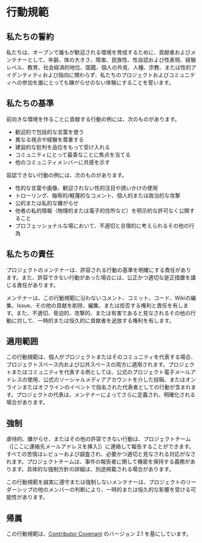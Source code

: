 # 行動規範

## 私たちの誓約

私たちは、オープンで誰もが歓迎される環境を育成するために、貢献者およびメンテナーとして、年齢、体の大きさ、障害、民族性、性自認および性表現、経験レベル、教育、社会経済的地位、国籍、個人の外見、人種、宗教、または性的アイデンティティおよび指向に関わらず、私たちのプロジェクトおよびコミュニティへの参加を誰にとっても嫌がらせのない体験にすることを誓います。

## 私たちの基準

前向きな環境を作ることに貢献する行動の例には、次のものがあります。

*   歓迎的で包括的な言葉を使う
*   異なる視点や経験を尊重する
*   建設的な批判を品位をもって受け入れる
*   コミュニティにとって最善なことに焦点を当てる
*   他のコミュニティメンバーに共感を示す

容認できない行動の例には、次のものがあります。

*   性的な言葉や画像、歓迎されない性的注目や誘いかけの使用
*   トローリング、侮辱的/軽蔑的なコメント、個人的または政治的な攻撃
*   公的または私的な嫌がらせ
*   他者の私的情報（物理的または電子的住所など）を明示的な許可なく公開すること
*   プロフェッショナルな場において、不適切と合理的に考えられるその他の行為

## 私たちの責任

プロジェクトのメンテナーは、許容される行動の基準を明確にする責任があります。また、許容できない行動があった場合には、公正かつ適切な是正措置を講じる責任があります。

メンテナーは、この行動規範に沿わないコメント、コミット、コード、Wikiの編集、Issue、その他の貢献を削除、編集、または拒否する権利と責任を有します。また、不適切、脅迫的、攻撃的、または有害であると見なされるその他の行動に対して、一時的または恒久的に貢献者を追放する権利を有します。

## 適用範囲

この行動規範は、個人がプロジェクトまたはそのコミュニティを代表する場合、プロジェクトスペース内および公共スペースの両方に適用されます。プロジェクトまたはコミュニティを代表する例としては、公式のプロジェクト電子メールアドレスの使用、公式のソーシャルメディアアカウントを介した投稿、またはオンラインまたはオフラインのイベントで指名された代表者としての行動が含まれます。プロジェクトの代表は、メンテナーによってさらに定義され、明確化される場合があります。

## 強制

虐待的、嫌がらせ、またはその他の許容できない行動は、プロジェクトチーム（[ここに連絡先メールアドレスを挿入]）に連絡して報告することができます。すべての苦情はレビューおよび調査され、必要かつ適切と見なされる対応がなされます。プロジェクトチームは、事件の報告者に関して機密を保持する義務があります。具体的な強制方針の詳細は、別途掲載される場合があります。

この行動規範を誠実に遵守または強制しないメンテナーは、プロジェクトのリーダーシップの他のメンバーの判断により、一時的または恒久的な影響を受ける可能性があります。

## 帰属

この行動規範は、[Contributor Covenant](https://www.contributor-covenant.org) のバージョン 2.1 を基にしています。
